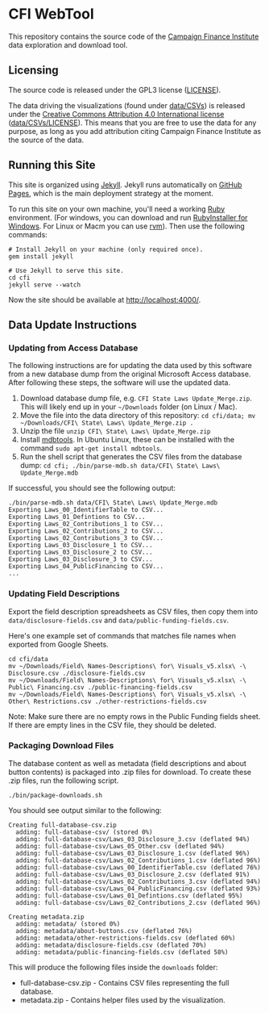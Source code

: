 # CFI WebTool

This repository contains the source code of the [Campaign Finance Institute](http://www.cfinst.org/) data exploration and download tool.

## Licensing

The source code is released under the GPL3 license ([LICENSE](LICENSE)).

The data driving the visualizations (found under [data/CSVs](data/CSVs)) is released under the [Creative Commons Attribution 4.0 International license](https://creativecommons.org/licenses/by/4.0/legalcode) ([data/CSVs/LICENSE](data/CSVs/LICENSE)). This means that you are free to use the data for any purpose, as long as you add attribution citing Campaign Finance Institute as the source of the data.

## Running this Site

This site is organized using [Jekyll](https://jekyllrb.com/). Jekyll runs automatically on [GitHub Pages](https://pages.github.com/), which is the main deployment strategy at the moment.

To run this site on your own machine, you'll need a working [Ruby](https://www.ruby-lang.org/en/documentation/installation/) environment. (For windows, you can download and run [RubyInstaller for Windows](https://rubyinstaller.org/).  For Linux or Macm you can use [rvm](http://rvm.io)). Then use the following commands:

```
# Install Jekyll on your machine (only required once).
gem install jekyll

# Use Jekyll to serve this site.
cd cfi
jekyll serve --watch
```

Now the site should be available at [http://localhost:4000/](http://localhost:4000/).

## Data Update Instructions

### Updating from Access Database

The following instructions are for updating the data used by this software from a new database dump from the original Microsoft Access database. After following these steps, the software will use the updated data.

1. Download database dump file, e.g. `CFI State Laws Update_Merge.zip`. This will likely end up in your `~/Downloads` folder (on Linux / Mac).
2. Move the file into the data directory of this repository: `cd cfi/data; mv ~/Downloads/CFI\ State\ Laws\ Update_Merge.zip .`
3. Unzip the file `unzip CFI\ State\ Laws\ Update_Merge.zip`
4. Install [mdbtools](https://github.com/brianb/mdbtools). In Ubuntu Linux, these can be installed with the command `sudo apt-get install mdbtools`.
4. Run the shell script that generates the CSV files from the database dump: `cd cfi; ./bin/parse-mdb.sh data/CFI\ State\ Laws\ Update_Merge.mdb`

If successful, you should see the following output:

```
./bin/parse-mdb.sh data/CFI\ State\ Laws\ Update_Merge.mdb
Exporting Laws_00_IdentifierTable to CSV...
Exporting Laws_01_Defintions to CSV...
Exporting Laws_02_Contributions_1 to CSV...
Exporting Laws_02_Contributions_2 to CSV...
Exporting Laws_02_Contributions_3 to CSV...
Exporting Laws_03_Disclosure_1 to CSV...
Exporting Laws_03_Disclosure_2 to CSV...
Exporting Laws_03_Disclosure_3 to CSV...
Exporting Laws_04_PublicFinancing to CSV...
...
```

### Updating Field Descriptions

Export the field description spreadsheets as CSV files, then copy them into `data/disclosure-fields.csv` and `data/public-funding-fields.csv`.

Here's one example set of commands that matches file names when exported from Google Sheets.

```
cd cfi/data
mv ~/Downloads/Field\ Names-Descriptions\ for\ Visuals_v5.xlsx\ -\ Disclosure.csv ./disclosure-fields.csv 
mv ~/Downloads/Field\ Names-Descriptions\ for\ Visuals_v5.xlsx\ -\ Public\ Financing.csv ./public-financing-fields.csv 
mv ~/Downloads/Field\ Names-Descriptions\ for\ Visuals_v5.xlsx\ -\ Other\ Restrictions.csv ./other-restrictions-fields.csv 
```

Note: Make sure there are no empty rows in the Public Funding fields sheet. If there are empty lines in the CSV file, they should be deleted.

### Packaging Download Files

The database content as well as metadata (field descriptions and about button contents) is packaged into .zip files for download. To create these .zip files, run the following script.

```
./bin/package-downloads.sh
```

You should see output similar to the following:

```
Creating full-database-csv.zip
  adding: full-database-csv/ (stored 0%)
  adding: full-database-csv/Laws_03_Disclosure_3.csv (deflated 94%)
  adding: full-database-csv/Laws_05_Other.csv (deflated 94%)
  adding: full-database-csv/Laws_03_Disclosure_1.csv (deflated 96%)
  adding: full-database-csv/Laws_02_Contributions_1.csv (deflated 96%)
  adding: full-database-csv/Laws_00_IdentifierTable.csv (deflated 76%)
  adding: full-database-csv/Laws_03_Disclosure_2.csv (deflated 91%)
  adding: full-database-csv/Laws_02_Contributions_3.csv (deflated 94%)
  adding: full-database-csv/Laws_04_PublicFinancing.csv (deflated 93%)
  adding: full-database-csv/Laws_01_Defintions.csv (deflated 95%)
  adding: full-database-csv/Laws_02_Contributions_2.csv (deflated 96%)

Creating metadata.zip
  adding: metadata/ (stored 0%)
  adding: metadata/about-buttons.csv (deflated 76%)
  adding: metadata/other-restrictions-fields.csv (deflated 60%)
  adding: metadata/disclosure-fields.csv (deflated 70%)
  adding: metadata/public-financing-fields.csv (deflated 58%)
```

This will produce the following files inside the `downloads` folder:

 * full-database-csv.zip - Contains CSV files representing the full database.
 * metadata.zip - Contains helper files used by the visualization.
